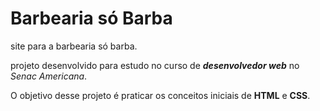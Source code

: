 # Barbearia só Barba
site para a barbearia só barba.

projeto desenvolvido para estudo no curso de 
***desenvolvedor web*** no
*Senac Americana*.

O objetivo desse projeto é
praticar os conceitos 
iniciais de **HTML** e 
**CSS**.